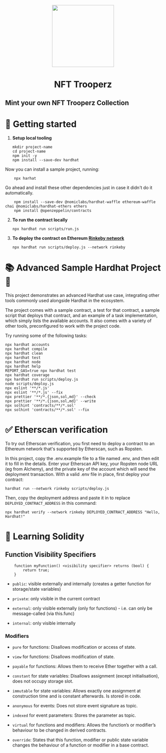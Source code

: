 <p align="center">
  <img width="200" height="200" src="./assets/img/logo/trooper.svg">
</p>
<h1 align="center"> NFT Trooperz </h1>

<h2> Mint your own NFT Trooperz Collection</h2>



# 🚀 Getting started

1.  **Setup local tooling**
    ```shell
    mkdir project-name
    cd project-name
    npm init -y
    npm install --save-dev hardhat
    ```

Now you can install a sample project, running:

```shell
    npx harhat
```

Go ahead and install these other dependencies just in case it didn't do it automatically.

```shell
    npm install --save-dev @nomiclabs/hardhat-waffle ethereum-waffle chai @nomiclabs/hardhat-ethers ethers
    npm install @openzeppelin/contracts
```

2.  **To run the contract locally**

    ```shell
    npx hardhat run scripts/run.js
    ```

3.  **To deploy the contract on Ethereum [Rinkeby network](https://hardhat.org/tutorial/deploying-to-a-live-network.html#_7-deploying-to-a-live-network)**


    ```shell
    npx hardhat run scripts/deploy.js --network rinkeby
    ```

# 📚 Advanced Sample Hardhat Project 👷‍

This project demonstrates an advanced Hardhat use case, integrating other tools commonly used alongside Hardhat in the ecosystem.

The project comes with a sample contract, a test for that contract, a sample script that deploys that contract, and an example of a task implementation, which simply lists the available accounts. It also comes with a variety of other tools, preconfigured to work with the project code.

Try running some of the following tasks:

```shell
npx hardhat accounts
npx hardhat compile
npx hardhat clean
npx hardhat test
npx hardhat node
npx hardhat help
REPORT_GAS=true npx hardhat test
npx hardhat coverage
npx hardhat run scripts/deploy.js
node scripts/deploy.js
npx eslint '**/*.js'
npx eslint '**/*.js' --fix
npx prettier '**/*.{json,sol,md}' --check
npx prettier '**/*.{json,sol,md}' --write
npx solhint 'contracts/**/*.sol'
npx solhint 'contracts/**/*.sol' --fix
```

# ✅ Etherscan verification

To try out Etherscan verification, you first need to deploy a contract to an Ethereum network that's supported by Etherscan, such as Ropsten.

In this project, copy the .env.example file to a file named .env, and then edit it to fill in the details. Enter your Etherscan API key, your Ropsten node URL (eg from Alchemy), and the private key of the account which will send the deployment transaction. With a valid .env file in place, first deploy your contract:

```shell
hardhat run --network rinkeby scripts/deploy.js
```

Then, copy the deployment address and paste it in to replace `DEPLOYED_CONTRACT_ADDRESS` in this command:

```shell
npx hardhat verify --network rinkeby DEPLOYED_CONTRACT_ADDRESS "Hello, Hardhat!"
```


# 🔭 Learning Solidity
## Function Visibility Specifiers

```shell
    function myFunction() <visibility specifier> returns (bool) {
        return true;
    }
```

- `public`: visible externally and internally (creates a getter function for storage/state variables)

- `private`: only visible in the current contract

- `external`: only visible externally (only for functions) - i.e. can only be message-called (via this.func)

- `internal`: only visible internally

### Modifiers
- `pure` for functions: Disallows modification or access of state.

- `view` for functions: Disallows modification of state.

- `payable` for functions: Allows them to receive Ether together with a call.

- `constant` for state variables: Disallows assignment (except initialisation), does not occupy storage slot.

- `immutable` for state variables: Allows exactly one assignment at construction time and is constant afterwards. Is stored in code.

- `anonymous` for events: Does not store event signature as topic.

- `indexed` for event parameters: Stores the parameter as topic.

- `virtual` for functions and modifiers: Allows the function’s or modifier’s behaviour to be changed in derived contracts.

- `override`: States that this function, modifier or public state variable changes the behaviour of a function or modifier in a base contract.